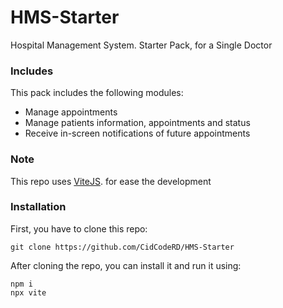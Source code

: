 # HMS-Starter
Hospital Management System. Starter Pack, for a Single Doctor

### Includes

This pack includes the following modules:
  - Manage appointments
  - Manage patients information, appointments and status
  - Receive in-screen notifications of future appointments

### Note

This repo uses [ViteJS](https://vitejs.dev/). for ease the development

### Installation

First, you have to clone this repo:
```
git clone https://github.com/CidCodeRD/HMS-Starter
```

After cloning the repo, you can install it and run it using:
```
npm i
npx vite
```
